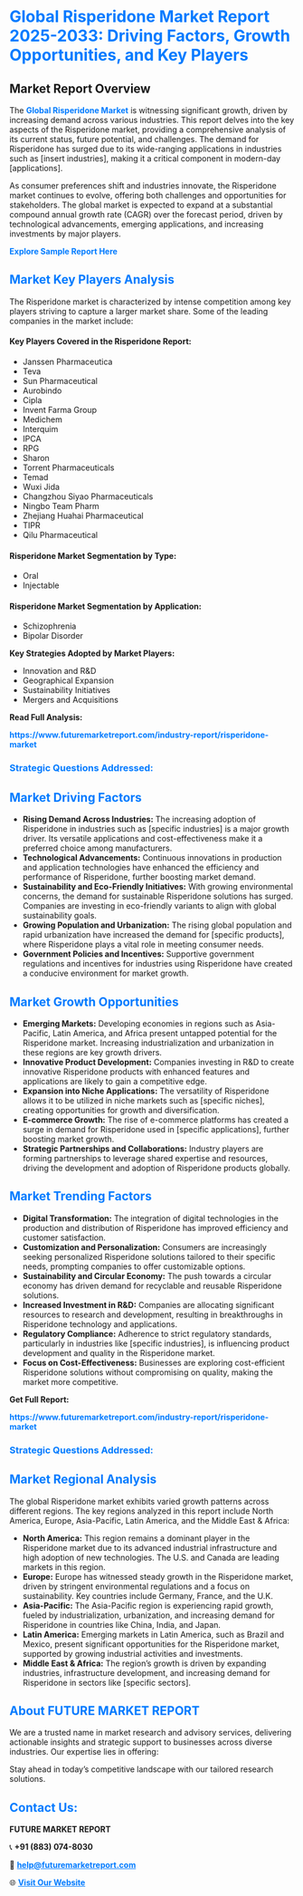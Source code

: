 <h1 style="color: #007BFF;">Global Risperidone Market Report 2025-2033: Driving Factors, Growth Opportunities, and Key Players</h1>

<section id="overview">
<h2>Market Report Overview</h2>
<p>The <a href="https://www.futuremarketreport.com/industry-report/risperidone-market" style="color: #007BFF; text-decoration: none;"><strong>Global Risperidone Market</strong></a> is witnessing significant growth, driven by increasing demand across various industries. This report delves into the key aspects of the Risperidone market, providing a comprehensive analysis of its current status, future potential, and challenges. The demand for Risperidone has surged due to its wide-ranging applications in industries such as [insert industries], making it a critical component in modern-day [applications].</p>
<p>As consumer preferences shift and industries innovate, the Risperidone market continues to evolve, offering both challenges and opportunities for stakeholders. The global market is expected to expand at a substantial compound annual growth rate (CAGR) over the forecast period, driven by technological advancements, emerging applications, and increasing investments by major players.</p>
</section>

<section id="overview">
<p><a href="https://www.futuremarketreport.com/request-sample/reportId=60211" style="color: #007BFF; text-decoration: none;"><strong>Explore Sample Report Here</strong></a></p>
</section>

<section id="key-players">
<h2 style="color: #007BFF;">Market Key Players Analysis</h2>
<p>The Risperidone market is characterized by intense competition among key players striving to capture a larger market share. Some of the leading companies in the market include:</p>
<h4>Key Players Covered in the Risperidone Report:</h4>
<ul><li>Janssen Pharmaceutica</li><li>Teva</li><li>Sun Pharmaceutical</li><li>Aurobindo</li><li>Cipla</li><li>Invent Farma Group</li><li>Medichem</li><li>Interquim</li><li>IPCA</li><li>RPG</li><li>Sharon</li><li>Torrent Pharmaceuticals</li><li>Temad</li><li>Wuxi Jida</li><li>Changzhou Siyao Pharmaceuticals</li><li>Ningbo Team Pharm</li><li>Zhejiang Huahai Pharmaceutical</li><li>TIPR</li><li>Qilu Pharmaceutical</li></ul>
<h4>Risperidone Market Segmentation by Type:</h4>
<ul><li>Oral</li><li>Injectable</li></ul>

<h4>Risperidone Market Segmentation by Application:</h4>
<ul><li>Schizophrenia</li><li>Bipolar Disorder</li></ul>
<p><strong>Key Strategies Adopted by Market Players:</strong></p>
<ul>
<li>Innovation and R&D</li>
<li>Geographical Expansion</li>
<li>Sustainability Initiatives</li>
<li>Mergers and Acquisitions</li>
</ul>
</section>

<section>
<p><strong>Read Full Analysis: </strong></p><a href="https://www.futuremarketreport.com/industry-report/risperidone-market" style="color: #007BFF; text-decoration: none;"><strong>https://www.futuremarketreport.com/industry-report/risperidone-market</strong></a>
<h3 style="color: #007BFF;">Strategic Questions Addressed:</h3>
</section>

<section id="driving-factors">
<h2 style="color: #007BFF;">Market Driving Factors</h2>
<ul>
<li><strong>Rising Demand Across Industries:</strong> The increasing adoption of Risperidone in industries such as [specific industries] is a major growth driver. Its versatile applications and cost-effectiveness make it a preferred choice among manufacturers.</li>
<li><strong>Technological Advancements:</strong> Continuous innovations in production and application technologies have enhanced the efficiency and performance of Risperidone, further boosting market demand.</li>
<li><strong>Sustainability and Eco-Friendly Initiatives:</strong> With growing environmental concerns, the demand for sustainable Risperidone solutions has surged. Companies are investing in eco-friendly variants to align with global sustainability goals.</li>
<li><strong>Growing Population and Urbanization:</strong> The rising global population and rapid urbanization have increased the demand for [specific products], where Risperidone plays a vital role in meeting consumer needs.</li>
<li><strong>Government Policies and Incentives:</strong> Supportive government regulations and incentives for industries using Risperidone have created a conducive environment for market growth.</li>
</ul>
</section>

<section id="growth-opportunities">
<h2 style="color: #007BFF;">Market Growth Opportunities</h2>
<ul>
<li><strong>Emerging Markets:</strong> Developing economies in regions such as Asia-Pacific, Latin America, and Africa present untapped potential for the Risperidone market. Increasing industrialization and urbanization in these regions are key growth drivers.</li>
<li><strong>Innovative Product Development:</strong> Companies investing in R&D to create innovative Risperidone products with enhanced features and applications are likely to gain a competitive edge.</li>
<li><strong>Expansion into Niche Applications:</strong> The versatility of Risperidone allows it to be utilized in niche markets such as [specific niches], creating opportunities for growth and diversification.</li>
<li><strong>E-commerce Growth:</strong> The rise of e-commerce platforms has created a surge in demand for Risperidone used in [specific applications], further boosting market growth.</li>
<li><strong>Strategic Partnerships and Collaborations:</strong> Industry players are forming partnerships to leverage shared expertise and resources, driving the development and adoption of Risperidone products globally.</li>
</ul>
</section>

<section id="trending-factors">
<h2 style="color: #007BFF;">Market Trending Factors</h2>
<ul>
<li><strong>Digital Transformation:</strong> The integration of digital technologies in the production and distribution of Risperidone has improved efficiency and customer satisfaction.</li>
<li><strong>Customization and Personalization:</strong> Consumers are increasingly seeking personalized Risperidone solutions tailored to their specific needs, prompting companies to offer customizable options.</li>
<li><strong>Sustainability and Circular Economy:</strong> The push towards a circular economy has driven demand for recyclable and reusable Risperidone solutions.</li>
<li><strong>Increased Investment in R&D:</strong> Companies are allocating significant resources to research and development, resulting in breakthroughs in Risperidone technology and applications.</li>
<li><strong>Regulatory Compliance:</strong> Adherence to strict regulatory standards, particularly in industries like [specific industries], is influencing product development and quality in the Risperidone market.</li>
<li><strong>Focus on Cost-Effectiveness:</strong> Businesses are exploring cost-efficient Risperidone solutions without compromising on quality, making the market more competitive.</li>
</ul>
</section>

<section>
<p><strong>Get Full Report: </strong></p><a href="https://www.futuremarketreport.com/industry-report/risperidone-market" style="color: #007BFF; text-decoration: none;"><strong>https://www.futuremarketreport.com/industry-report/risperidone-market</strong></a>
<h3 style="color: #007BFF;">Strategic Questions Addressed:</h3>
</section>


<section id="regional-analysis">
<h2 style="color: #007BFF;">Market Regional Analysis</h2>
<p>The global Risperidone market exhibits varied growth patterns across different regions. The key regions analyzed in this report include North America, Europe, Asia-Pacific, Latin America, and the Middle East & Africa:</p>
<ul>
<li><strong>North America:</strong> This region remains a dominant player in the Risperidone market due to its advanced industrial infrastructure and high adoption of new technologies. The U.S. and Canada are leading markets in this region.</li>
<li><strong>Europe:</strong> Europe has witnessed steady growth in the Risperidone market, driven by stringent environmental regulations and a focus on sustainability. Key countries include Germany, France, and the U.K.</li>
<li><strong>Asia-Pacific:</strong> The Asia-Pacific region is experiencing rapid growth, fueled by industrialization, urbanization, and increasing demand for Risperidone in countries like China, India, and Japan.</li>
<li><strong>Latin America:</strong> Emerging markets in Latin America, such as Brazil and Mexico, present significant opportunities for the Risperidone market, supported by growing industrial activities and investments.</li>
<li><strong>Middle East & Africa:</strong> The region’s growth is driven by expanding industries, infrastructure development, and increasing demand for Risperidone in sectors like [specific sectors].</li>
</ul>
</section>

<footer>
<h2 style="color: #007BFF;">About FUTURE MARKET REPORT</h2>
<p>We are a trusted name in market research and advisory services, delivering actionable insights and strategic support to businesses across diverse industries. Our expertise lies in offering:</p>

<p>Stay ahead in today’s competitive landscape with our tailored research solutions.</p>

<h2 style="color: #007BFF;">Contact Us:</h2>
<p><strong>FUTURE MARKET REPORT</strong></p>
<p>📞 <strong>+91 (883) 074-8030</strong></p>
<p>📧 <strong><a href="mailto:help@futuremarketreport.com" style="color: #007BFF;">help@futuremarketreport.com</a></strong></p>
<p>🌐 <strong><a href="https://www.futuremarketreport.com/" style="color: #007BFF;">Visit Our Website</a></strong></p>
</footer>